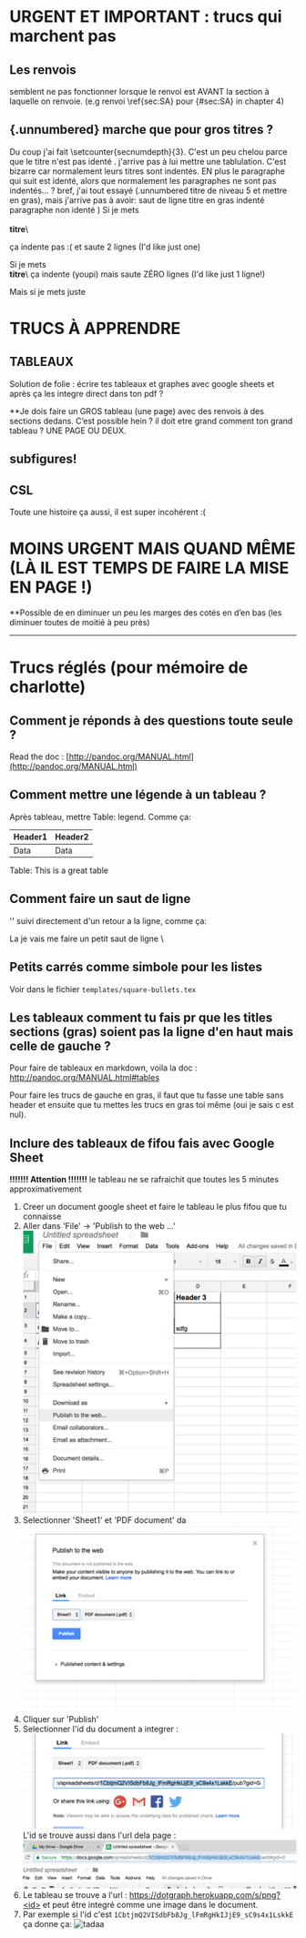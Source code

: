 # URGENT ET IMPORTANT : trucs qui marchent pas

## Les renvois
semblent ne pas fonctionner lorsque le renvoi est AVANT la section à laquelle on renvoie. (e.g renvoi \ref{sec:SA} pour {#sec:SA} in chapter 4)

## {.unnumbered} marche que pour gros titres ?
Du coup j'ai fait \setcounter{secnumdepth}{3}. C'est un peu chelou parce que le titre n'est pas identé . j'arrive pas à lui mettre une tablulation. C'est bizarre car normalement leurs titres sont indentés. EN plus le paragraphe qui suit est identé, alors que normalement les paragraphes ne sont pas indentés... ?
bref, j'ai tout essayé (.unnumbered titre de niveau 5 et mettre en gras), mais j'arrive pas à avoir:
saut de ligne
titre en gras indenté
paragraphe non identé
)
Si  je mets \
\
**titre**\

ça indente pas :( et saute 2 lignes (I'd like just one)

Si je mets \
**titre**\ 
ça indente (youpi) mais saute ZÉRO lignes (I'd like just 1 ligne!)

Mais si je mets juste

# TRUCS À APPRENDRE

## TABLEAUX
Solution de folie : écrire tes tableaux et graphes avec google sheets
et après ça les integre direct dans ton pdf ?

**Je dois faire un GROS tableau (une page) avec des renvois à des sections dedans. C’est possible hein ?
il doit etre grand comment ton grand tableau ? UNE PAGE OU DEUX. 

## subfigures!

## CSL
Toute une histoire ça aussi, il est super incohérent :(

# MOINS URGENT MAIS QUAND MÊME (LÀ IL EST TEMPS DE FAIRE LA MISE EN PAGE !)

**Possible de en diminuer un peu les marges des cotés en d’en bas (les diminuer toutes de moitié à peu près)

-------------

# Trucs réglés (pour mémoire de charlotte)

## Comment je réponds à des questions toute seule ?
Read the doc : [http://pandoc.org/MANUAL.html](http://pandoc.org/MANUAL.html)

## Comment mettre une légende à un tableau ? 

Après tableau, mettre Table: legend. Comme ça:

| Header1 | Header2 |
| ------- | ------- |
| Data    | Data    |

Table: This is a great table


## Comment faire un saut de ligne

'\' suivi directement d'un retour a la ligne, comme ça:

La je vais me faire un petit saut de ligne \

## Petits carrés comme simbole pour les listes

Voir dans le fichier `templates/square-bullets.tex`


## Les tableaux comment tu fais pr que les titles sections (gras) soient pas la ligne d'en haut mais celle de gauche ? 
Pour faire de tableaux en markdown, voila la doc : http://pandoc.org/MANUAL.html#tables

Pour faire les trucs de gauche en gras, il faut que tu fasse une table sans header
et ensuite que tu mettes les trucs en gras toi même (oui je sais c est nul).

## Inclure des tableaux de fifou fais avec Google Sheet
**!!!!!!! Attention !!!!!!!** le tableau ne se rafraichit que toutes les 5 minutes approximativement 

1. Creer un document google sheet et faire le tableau le plus fifou que tu connaisse
2. Aller dans 'File' -> 'Publish to the web ...' ![Comme ici](images/damien-publish-to-web.png)
3. Selectionner 'Sheet1' et 'PDF document' da ![Comme ici](images/damien-sheet1-pdf.png)
4. Cliquer sur 'Publish'
5. Selectionner l'id du document a integrer : ![Comme ici](images/damien-id1.png)
   L'id se trouve aussi dans l'url dela page :  ![Comme ici](images/damien-id2.png)
6. Le tableau se trouve a l'url : https://dotgraph.herokuapp.com/s/png?<id> et peut être integré comme une image dans le document.
7. Par exemple si l'id c'est `1CbtjmQ2VISdbFb8Jg_lFmRgHkIJjE9_sC9s4x1LskkE` ça donne ça:
  ![tadaa](https://dotgraph.herokuapp.com/s/png?1CbtjmQ2VISdbFb8Jg_lFmRgHkIJjE9_sC9s4x1LskkE)